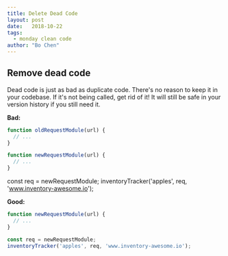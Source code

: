 ```yaml
---
title: Delete Dead Code
layout: post
date:   2018-10-22
tags: 
  - monday clean code
author: "Bo Chen"
---
```


## Remove dead code
Dead code is just as bad as duplicate code. There's no reason to keep it in your codebase. If it's not being called, get rid of it! It will still be safe in your version history if you still need it.

**Bad:**
```js
function oldRequestModule(url) {
  // ...
}

function newRequestModule(url) {
  // ...
}
```

const req = newRequestModule;
inventoryTracker('apples', req, 'www.inventory-awesome.io');

**Good:**

```js
function newRequestModule(url) {
  // ...
}

const req = newRequestModule;
inventoryTracker('apples', req, 'www.inventory-awesome.io');
```